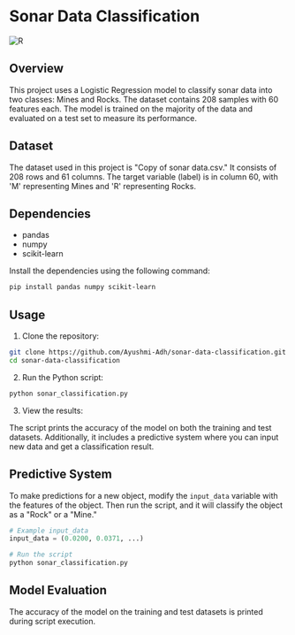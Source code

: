 # Sonar Data Classification

![R](https://github.com/Ayushmi-Adh/LinearRegressionPj/assets/132826306/4507cb88-c081-4dfc-ad84-58e2218d8039)


## Overview

This project uses a Logistic Regression model to classify sonar data into two classes: Mines and Rocks. The dataset contains 208 samples with 60 features each. The model is trained on the majority of the data and evaluated on a test set to measure its performance.

## Dataset

The dataset used in this project is "Copy of sonar data.csv." It consists of 208 rows and 61 columns. The target variable (label) is in column 60, with 'M' representing Mines and 'R' representing Rocks.

## Dependencies

- pandas
- numpy
- scikit-learn

Install the dependencies using the following command:

```bash
pip install pandas numpy scikit-learn
```

## Usage

1. Clone the repository:

```bash
git clone https://github.com/Ayushmi-Adh/sonar-data-classification.git
cd sonar-data-classification
```

2. Run the Python script:

```bash
python sonar_classification.py
```

3. View the results:

The script prints the accuracy of the model on both the training and test datasets. Additionally, it includes a predictive system where you can input new data and get a classification result.

## Predictive System

To make predictions for a new object, modify the `input_data` variable with the features of the object. Then run the script, and it will classify the object as a "Rock" or a "Mine."

```python
# Example input_data
input_data = (0.0200, 0.0371, ...)

# Run the script
python sonar_classification.py
```

## Model Evaluation

The accuracy of the model on the training and test datasets is printed during script execution.

